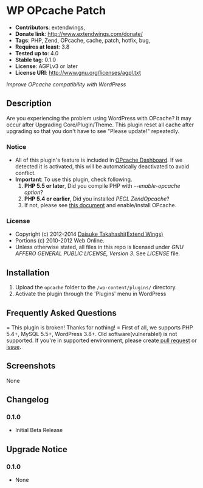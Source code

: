 # WP OPcache Patch
* **Contributors**: extendwings,
* **Donate link**: http://www.extendwings.com/donate/
* **Tags**: PHP, Zend, OPcache, cache, patch, hotfix, bug, 
* **Requires at least**: 3.8
* **Tested up to**: 4.0
* **Stable tag**: 0.1.0
* **License**: AGPLv3 or later
* **License URI**: http://www.gnu.org/licenses/agpl.txt

*Improve OPcache compatibility with WordPress*

## Description

Are you experiencing the problem using WordPress with OPcache? It may occur after Upgrading Core/Plugin/Theme.
This plugin reset all cache after upgrading so that you don't have to see "Please update!" repeatedly.

### Notice
* All of this plugin's feature is included in [OPcache Dashboard](http://wordpress.org/plugins/opcache/).
  If we detected it is activated, this will be automatically deactivated to avoid conflict.
* **Important**: To use this plugin, check following.
	1. **PHP 5.5 or later**, Did you compile PHP with *--enable-opcache option*?
	2. **PHP 5.4 or earlier**, Did you installed *PECL ZendOpcache*?
	3. If not, please see [this document](http://php.net/book.opcache) and enable/install OPcache.

### License
* Copyright (c) 2012-2014 [Daisuke Takahashi(Extend Wings)](http://www.extendwings.com/)
* Portions (c) 2010-2012 Web Online.
* Unless otherwise stated, all files in this repo is licensed under *GNU AFFERO GENERAL PUBLIC LICENSE, Version 3*. See *LICENSE* file.

## Installation

1. Upload the `opcache` folder to the `/wp-content/plugins/` directory.
1. Activate the plugin through the 'Plugins' menu in WordPress

## Frequently Asked Questions

= This plugin is broken! Thanks for nothing! =
First of all, we supports PHP 5.4+, MySQL 5.5+, WordPress 3.8+. Old software(vulnerable!) is not supported.
If you're in supported environment, please create [pull request](https://github.com/shield-9/opcache-dashboard/compare/) or [issue](https://github.com/shield-9/opcache-dashboard/issues/new).

## Screenshots

None

## Changelog

### 0.1.0
* Initial Beta Release

## Upgrade Notice

### 0.1.0
* None
